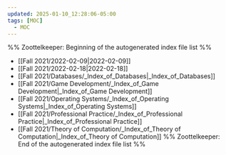 ```yaml
---
updated: 2025-01-10_12:28:06-05:00
tags: [MOC]
  - MOC
---
```

%% Zoottelkeeper: Beginning of the autogenerated index file list  %%
-  [[Fall 2021/2022-02-09|2022-02-09]]
-  [[Fall 2021/2022-02-18|2022-02-18]]
-  [[Fall 2021/Databases/_Index_of_Databases|_Index_of_Databases]]
-  [[Fall 2021/Game Development/_Index_of_Game Development|_Index_of_Game Development]]
-  [[Fall 2021/Operating Systems/_Index_of_Operating Systems|_Index_of_Operating Systems]]
-  [[Fall 2021/Professional Practice/_Index_of_Professional Practice|_Index_of_Professional Practice]]
-  [[Fall 2021/Theory of Computation/_Index_of_Theory of Computation|_Index_of_Theory of Computation]]
%% Zoottelkeeper: End of the autogenerated index file list  %%
